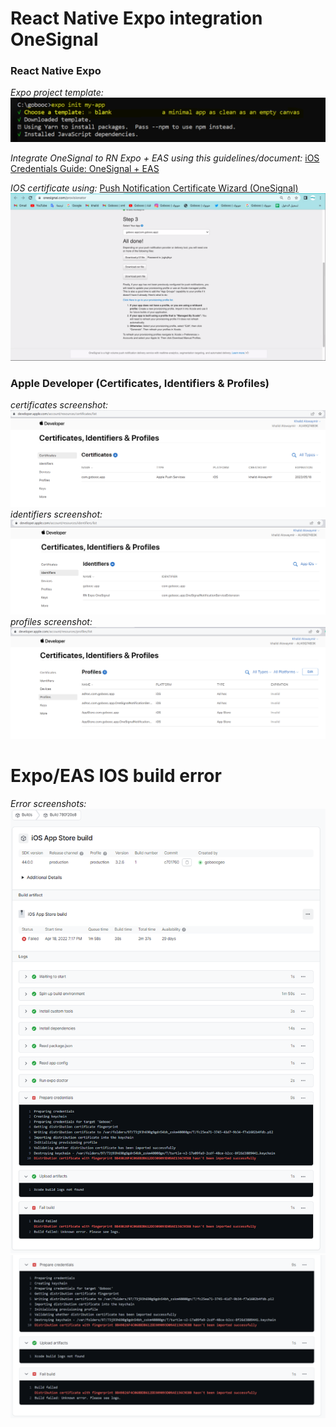 # React Native Expo integration OneSignal

### React Native Expo
*Expo project template:*
![image](./screenshots/rn-expo-project-setup.png)

*Integrate OneSignal to RN Expo + EAS using this guidelines/document:*
[iOS Credentials Guide: OneSignal + EAS](https://github.com/OneSignal/onesignal-expo-plugin/blob/main/IOS_CREDENTIALS_EAS.md#4-add-the-profiles-to-your-credentialsjson-file)

*IOS certificate using:*
[Push Notification Certificate Wizard (OneSignal)](https://onesignal.com/provisionator)
![image](./screenshots/created-ios-push-notif-cert-using-one-signal-provisioning-tool.png)

### Apple Developer (Certificates, Identifiers & Profiles)
*certificates screenshot:*
![image](./screenshots/dev-apple-certificates.png)
*identifiers screenshot:*
![image](./screenshots/dev-apple-identifiers.png)
*profiles screenshot:*
![image](./screenshots/dev-apple-profiles.png)


# Expo/EAS IOS build error
*Error screenshots:*
![image](./screenshots/expo-eas-ios-build-error.png)
![image](./screenshots/ios-build-error.png)